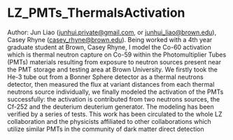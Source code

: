 # LZ_PMTs_ThermalsActivation
Author: Jun Liao (junhui.private@gmail.com, or junhui_liao@brown.edu), Casey Rhyne (casey_rhyne@brown.edu).
Being worked with a 4th year graduate student at Brown, Casey Rhyne, I model the Co-60 activation which is thermal neutron capture on Co-59 within the Photomultiplier Tubes (PMTs) materials resulting from exposure to neutron sources present near the PMT storage and testing area at Brown University. We firstly took the He-3 tube out from a Bonner Sphere detector as a thermal neutrons detector, then measured the flux at variant distances from each thermal neutrons source individually, we finally modeled the activation of the PMTs successfully: the activation is contributed from two neutrons sources, the Cf-252 and the deuterium deuterium generator. The modeling has been verified by a series of tests. This work has been circulated to the whole LZ collaboration and the physicists affiliated to other collaborations which utilize similar PMTs in the community of dark matter direct detection
